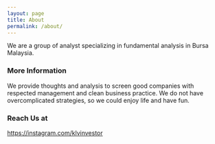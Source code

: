 ```yaml
---
layout: page
title: About
permalink: /about/
---
```


We are a group of analyst specializing in fundamental analysis in Bursa Malaysia. 

### More Information

We provide thoughts and analysis to screen good companies with respected management and clean business practice. We do not have overcomplicated strategies, so we could enjoy life and have fun. 

### Reach Us at

<https://instagram.com/klvinvestor>

